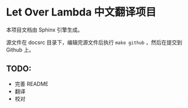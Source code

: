 # Let Over Lambda 中文翻译项目

本项目文档由 Sphinx 引擎生成。

源文件在 docsrc 目录下，编辑完源文件后执行 `make github` ，然后在提交到 Github 上。

## TODO:

* 完善 README
* 翻译
* 校对
